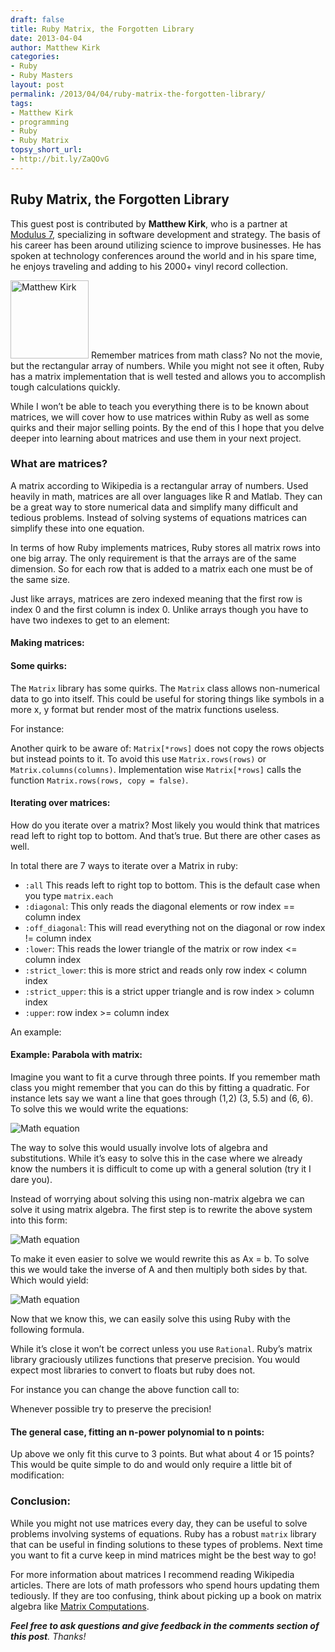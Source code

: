 ```yaml
---
draft: false
title: Ruby Matrix, the Forgotten Library
date: 2013-04-04
author: Matthew Kirk
categories:
- Ruby
- Ruby Masters
layout: post
permalink: /2013/04/04/ruby-matrix-the-forgotten-library/
tags:
- Matthew Kirk
- programming
- Ruby
- Ruby Matrix
topsy_short_url:
- http://bit.ly/ZaQOvG
---
```


<div>
  <h2>
    Ruby Matrix, the Forgotten Library
  </h2>
  
  <p class="update">
    This guest post is contributed by <b>Matthew Kirk</b>, who is a partner at <a href='http://modulus7.com/' title='Modulus 7'>Modulus 7</a>, specializing in software development and strategy. The basis of his career has been around utilizing science to improve businesses. He has spoken at technology conferences around the world and in his spare time, he enjoys traveling and adding to his 2000+ vinyl record collection.
  </p>
  
  <p class="block">
    <img class="alignright" height="125" width="125" src="http://rubylearning.com/images/Matt_Kirk_small.jpg" alt="Matthew Kirk" /> <span class="drop_cap">R</span>emember matrices from math class? No not the movie, but the rectangular array of numbers. While you might not see it often, Ruby has a matrix implementation that is well tested and allows you to accomplish tough calculations quickly.
  </p>
  
  <p>
    While I won&#8217;t be able to teach you everything there is to be known about matrices, we will cover how to use matrices within Ruby as well as some quirks and their major selling points. By the end of this I hope that you delve deeper into learning about matrices and use them in your next project.
  </p>
  
  <h3>
    What are matrices?
  </h3>
  
  <p>
    A matrix according to Wikipedia is a rectangular array of numbers. Used heavily in math, matrices are all over languages like R and Matlab. They can be a great way to store numerical data and simplify many difficult and tedious problems. Instead of solving systems of equations matrices can simplify these into one equation.
  </p>
  
  <p>
    In terms of how Ruby implements matrices, Ruby stores all matrix rows into one big array. The only requirement is that the arrays are of the same dimension. So for each row that is added to a matrix each one must be of the same size.
  </p>
  
  <p>
    Just like arrays, matrices are zero indexed meaning that the first row is index 0 and the first column is index 0. Unlike arrays though you have to have two indexes to get to an element:
  </p>
  
  <p>
  </p>
  
  <h4>
    Making matrices:
  </h4>
  
  <p>
  </p>
  
  <h4>
    Some quirks:
  </h4>
  
  <p>
    The <code>Matrix</code> library has some quirks. The <code>Matrix</code> class allows non-numerical data to go into itself. This could be useful for storing things like symbols in a more x, y format but render most of the matrix functions useless.
  </p>
  
  <p>
    For instance:
  </p>
  
  <p>
  </p>
  
  <p>
    Another quirk to be aware of: <code>Matrix[*rows]</code> does not copy the rows objects but instead points to it. To avoid this use <code>Matrix.rows(rows)</code> or <code>Matrix.columns(columns)</code>. Implementation wise <code>Matrix[*rows]</code> calls the function <code>Matrix.rows(rows, copy = false)</code>.
  </p>
  
  <h4>
    Iterating over matrices:
  </h4>
  
  <p>
    How do you iterate over a matrix? Most likely you would think that matrices read left to right top to bottom. And that’s true. But there are other cases as well.
  </p>
  
  <p>
    In total there are 7 ways to iterate over a Matrix in ruby:
  </p>
  
  <ul>
    <li>
      <code>:all</code> This reads left to right top to bottom. This is the default case when you type <code>matrix.each</code>
    </li>
    <li>
      <code>:diagonal</code>: This only reads the diagonal elements or row index == column index
    </li>
    <li>
      <code>&#58;off_diagonal</code>: This will read everything not on the diagonal or row index != column index
    </li>
    <li>
      <code>&#58;lower</code>: This reads the lower triangle of the matrix or row index <= column index
    </li>
    <li>
      <code>:strict_lower</code>: this is more strict and reads only row index < column index
    </li>
    <li>
      <code>:strict_upper</code>: this is a strict upper triangle and is row index > column index
    </li>
    <li>
      <code>:upper</code>: row index >= column index
    </li>
  </ul>
  
  <p>
    An example:
  </p>
  
  <p>
  </p>
  
  <h4>
    Example: Parabola with matrix:
  </h4>
  
  <p>
    Imagine you want to fit a curve through three points. If you remember math class you might remember that you can do this by fitting a quadratic. For instance lets say we want a line that goes through (1,2) (3, 5.5) and (6, 6). To solve this we would write the equations:
  </p>
  
  <p>
    <img src="http://rubylearning.com/images/mathe1.jpg" alt="Math equation" />
  </p>
  
  <p>
    The way to solve this would usually involve lots of algebra and substitutions. While it&#8217;s easy to solve this in the case where we already know the numbers it is difficult to come up with a general solution (try it I dare you).
  </p>
  
  <p>
    Instead of worrying about solving this using non-matrix algebra we can solve it using matrix algebra. The first step is to rewrite the above system into this form:
  </p>
  
  <p>
    <img src="http://rubylearning.com/images/mathe2.jpg" alt="Math equation" />
  </p>
  
  <p>
    To make it even easier to solve we would rewrite this as Ax = b. To solve this we would take the inverse of A and then multiply both sides by that. Which would yield:
  </p>
  
  <p>
    <img src="http://rubylearning.com/images/mathe3.jpg" alt="Math equation" />
  </p>
  
  <p>
    Now that we know this, we can easily solve this using Ruby with the following formula.
  </p>
  
  <p>
  </p>
  
  <p>
    While it&#8217;s close it won&#8217;t be correct unless you use <code>Rational</code>. Ruby&#8217;s matrix library graciously utilizes functions that preserve precision. You would expect most libraries to convert to floats but ruby does not.
  </p>
  
  <p>
    For instance you can change the above function call to:
  </p>
  
  <p>
  </p>
  
  <p>
    Whenever possible try to preserve the precision!
  </p>
  
  <h4>
    The general case, fitting an n-power polynomial to n points:
  </h4>
  
  <p>
    Up above we only fit this curve to 3 points. But what about 4 or 15 points? This would be quite simple to do and would only require a little bit of modification:
  </p>
  
  <p>
  </p>
  
  <h3>
    Conclusion:
  </h3>
  
  <p>
    While you might not use matrices every day, they can be useful to solve problems involving systems of equations. Ruby has a robust <code>matrix</code> library that can be useful in finding solutions to these types of problems. Next time you want to fit a curve keep in mind matrices might be the best way to go!
  </p>
  
  <p>
    For more information about matrices I recommend reading Wikipedia articles. There are lots of math professors who spend hours updating them tediously. If they are too confusing, think about picking up a book on matrix algebra like <a href="http://ow.ly/jJ9JA">Matrix Computations</a>.
  </p>
  
  <p>
    <em><b>Feel free to ask questions and give feedback in the comments section of this post</b>. Thanks!</em>
  </p>
</div>

